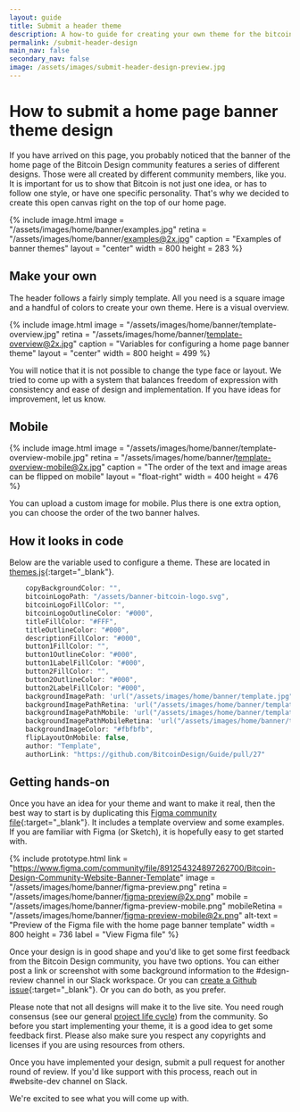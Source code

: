 ```yaml
---
layout: guide
title: Submit a header theme
description: A how-to guide for creating your own theme for the bitcoin.design homepage banner.
permalink: /submit-header-design
main_nav: false
secondary_nav: false
image: /assets/images/submit-header-design-preview.jpg
---
```


# How to submit a home page banner theme design

If you have arrived on this page, you probably noticed that the banner of the home page of the Bitcoin Design community features a series of different designs. Those were all created by different community members, like you. It is important for us to show that Bitcoin is not just one idea, or has to follow one style, or have one specific personality. That's why we decided to create this open canvas right on the top of our home page.

{% include image.html
   image = "/assets/images/home/banner/examples.jpg"
   retina = "/assets/images/home/banner/examples@2x.jpg"
   caption = "Examples of banner themes"
   layout = "center"
   width = 800
   height = 283
%}

## Make your own

The header follows a fairly simply template. All you need is a square image and a handful of colors to create your own theme. Here is a visual overview.

{% include image.html
   image = "/assets/images/home/banner/template-overview.jpg"
   retina = "/assets/images/home/banner/template-overview@2x.jpg"
   caption = "Variables for configuring a home page banner theme"
   layout = "center"
   width = 800
   height = 499
%}

You will notice that it is not possible to change the type face or layout. We tried to come up with a system that balances freedom of expression with consistency and ease of design and implementation. If you have ideas for improvement, let us know.

## Mobile

<div class="center">

{% include image.html
   image = "/assets/images/home/banner/template-overview-mobile.jpg"
   retina = "/assets/images/home/banner/template-overview-mobile@2x.jpg"
   caption = "The order of the text and image areas can be flipped on mobile"
   layout = "float-right"
   width = 400
   height = 476
%}

You can upload a custom image for mobile. Plus there is one extra option, you can choose the order of the two banner halves.

</div>

## How it looks in code

Below are the variable used to configure a theme. These are located in [themes.js](/js/themes.js){:target="_blank"}.

```javascript
    copyBackgroundColor: "", 
    bitcoinLogoPath: "/assets/banner-bitcoin-logo.svg", 
    bitcoinLogoFillColor: "", 
    bitcoinLogoOutlineColor: "#000",
    titleFillColor: "#FFF",
    titleOutlineColor: "#000",
    descriptionFillColor: "#000",
    button1FillColor: "",
    button1OutlineColor: "#000",
    button1LabelFillColor: "#000",
    button2FillColor: "",
    button2OutlineColor: "#000",
    button2LabelFillColor: "#000",
    backgroundImagePath: 'url("/assets/images/home/banner/template.jpg")',
    backgroundImagePathRetina: 'url("/assets/images/home/banner/template@2x.jpg")',
    backgroundImagePathMobile: 'url("/assets/images/home/banner/template-mobile.jpg")',
    backgroundImagePathMobileRetina: 'url("/assets/images/home/banner/template-mobile@2x.jpg")',
    backgroundImageColor: "#fbfbfb",
    flipLayoutOnMobile: false,
    author: "Template",
    authorLink: "https://github.com/BitcoinDesign/Guide/pull/27"
```

## Getting hands-on

Once you have an idea for your theme and want to make it real, then the best way to start is by duplicating this [Figma community file](https://www.figma.com/community/file/891254324897262700/Bitcoin-Design-Community-Website-Banner-Template){:target="_blank"}. It includes a template overview and some examples. If you are familiar with Figma (or Sketch), it is hopefully easy to get started with.


{% include prototype.html
   link = "https://www.figma.com/community/file/891254324897262700/Bitcoin-Design-Community-Website-Banner-Template"
   image = "/assets/images/home/banner/figma-preview.png"
   retina = "/assets/images/home/banner/figma-preview@2x.png"
   mobile = "/assets/images/home/banner/figma-preview-mobile.png"
   mobileRetina = "/assets/images/home/banner/figma-preview-mobile@2x.png"
   alt-text = "Preview of the Figma file with the home page banner template"
   width = 800
   height = 736
   label = "View Figma file"
%}

Once your design is in good shape and you'd like to get some first feedback from the Bitcoin Design community, you have two options. You can either post a link or screenshot with some background information to the #design-review channel in our Slack workspace. Or you can [create a Github issue](https://github.com/BitcoinDesign/Guide/issues){:target="_blank"}. Or you can do both, as you prefer.

Please note that not all designs will make it to the live site. You need rough consensus (see our general [project life cycle](https://github.com/BitcoinDesign/Meta/blob/master/Projects.md)) from the community. So before you start implementing your theme, it is a good idea to get some feedback first. Please also make sure you respect any copyrights and licenses if you are using resources from others.

Once you have implemented your design, submit a pull request for another round of review. If you'd like support with this process, reach out in #website-dev channel on Slack.

We're excited to see what you will come up with.
